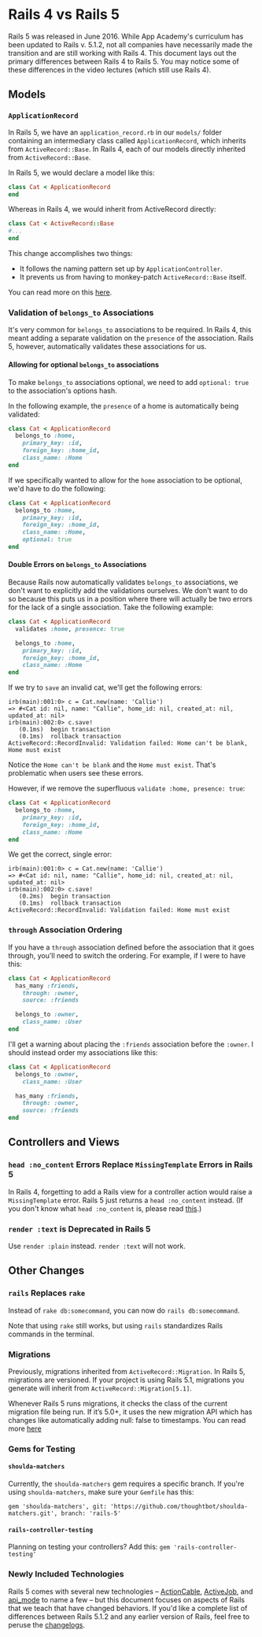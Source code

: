 # Rails 4 vs Rails 5

Rails 5 was released in June 2016. While App Academy's curriculum has
been updated to Rails v. 5.1.2, not all companies have necessarily made
the transition and are still working with Rails 4.  This document lays
out the primary differences between Rails 4 to Rails 5. You may notice
some of these differences in the video lectures (which still use Rails
4).

## Models

### `ApplicationRecord`

In Rails 5, we have an `application_record.rb` in our `models/` folder
containing an intermediary class called `ApplicationRecord`, which
inherits from `ActiveRecord::Base`. In Rails 4, each of our models
directly inherited from `ActiveRecord::Base`.

In Rails 5, we would declare a model like this:

```ruby
class Cat < ApplicationRecord
end
```

Whereas in Rails 4, we would inherit from ActiveRecord directly:

```ruby
class Cat < ActiveRecord::Base
#...
end
```

This change accomplishes two things:

* It follows the naming pattern set up by `ApplicationController`.
* It prevents us from having to monkey-patch `ActiveRecord::Base`
itself.

You can read more on this
[here](http://blog.bigbinary.com/2015/12/28/application-record-in-rails-5.html).

### Validation of `belongs_to` Associations

It's very common for `belongs_to` associations to be required. In Rails
4, this meant adding a separate validation on the `presence` of the
association. Rails 5, however, automatically validates these
associations for us.

#### Allowing for optional `belongs_to` associations

To make `belongs_to` associations optional, we need to add `optional:
true` to the association's options hash.

In the following example, the `presence` of a home is automatically
being validated:

```ruby
class Cat < ApplicationRecord
  belongs_to :home,
    primary_key: :id,
    foreign_key: :home_id,
    class_name: :Home
end
```

If we specifically wanted to allow for the `home` association to be
optional, we'd have to do the following:

```ruby
class Cat < ApplicationRecord
  belongs_to :home,
    primary_key: :id,
    foreign_key: :home_id,
    class_name: :Home,
    optional: true 
end
```

#### Double Errors on `belongs_to` Associations

Because Rails now automatically validates `belongs_to` associations, we
don't want to explicitly add the validations ourselves. We don't want to
do so because this puts us in a position where there will actually be
two errors for the lack of a single association. Take the following
example:

```ruby
class Cat < ApplicationRecord
  validates :home, presence: true

  belongs_to :home,
    primary_key: :id,
    foreign_key: :home_id,
    class_name: :Home
end
```

If we try to `save` an invalid cat, we'll get the following errors:

```
irb(main):001:0> c = Cat.new(name: 'Callie')
=> #<Cat id: nil, name: "Callie", home_id: nil, created_at: nil, updated_at: nil>
irb(main):002:0> c.save!
   (0.1ms)  begin transaction
   (0.1ms)  rollback transaction
ActiveRecord::RecordInvalid: Validation failed: Home can't be blank, Home must exist
```

Notice the `Home can't be blank` and the `Home must exist`.
That's problematic when users see these errors.

However, if we remove the superfluous `validate :home, presence: true`:

```ruby
class Cat < ApplicationRecord
  belongs_to :home,
    primary_key: :id,
    foreign_key: :home_id,
    class_name: :Home
end
```

We get the correct, single error:

```
irb(main):001:0> c = Cat.new(name: 'Callie')
=> #<Cat id: nil, name: "Callie", home_id: nil, created_at: nil, updated_at: nil>
irb(main):002:0> c.save!
   (0.2ms)  begin transaction
   (0.1ms)  rollback transaction
ActiveRecord::RecordInvalid: Validation failed: Home must exist
```

### `through` Association Ordering

If you have a `through` association defined before the association that
it goes through, you'll need to switch the ordering. For example, if I
were to have this:

```ruby
class Cat < ApplicationRecord
  has_many :friends,
    through: :owner,
    source: :friends

  belongs_to :owner,
    class_name: :User
end
```

I'll get a warning about placing the `:friends` association before the `:owner`.
I should instead order my associations like this:

```ruby
class Cat < ApplicationRecord
  belongs_to :owner,
    class_name: :User

  has_many :friends,
    through: :owner,
    source: :friends
end
```

## Controllers and Views

### `head :no_content` Errors Replace `MissingTemplate` Errors in Rails 5

In Rails 4, forgetting to add a Rails view for a controller action would
raise a `MissingTemplate` error. Rails 5 just returns a `head
:no_content` instead. (If you don't know what `head :no_content` is,
please read
[this](https://stackoverflow.com/questions/14716151/why-does-rails-want-to-return-head-no-content-for-json-put-requests).)

### `render :text` is Deprecated in Rails 5

Use `render :plain` instead. `render :text` will not work.

## Other Changes

### `rails` Replaces `rake`

Instead of `rake db:somecommand`, you can now do `rails db:somecommand`.

Note that using `rake` still works, but using `rails` standardizes Rails
commands in the terminal.

### Migrations

Previously, migrations inherited from `ActiveRecord::Migration`.
In Rails 5, migrations are versioned. If your project is using Rails 5.1, migrations you generate will inherit from  `ActiveRecord::Migration[5.1]`. 

Whenever Rails 5 runs migrations, it checks the class of the current migration file being run. If it’s 5.0+, it uses the new migration API which has changes like automatically adding null: false to timestamps. You can read more [here](http://blog.bigbinary.com/2016/03/01/migrations-are-versioned-in-rails-5.html)

### Gems for Testing

#### `shoulda-matchers`

Currently, the `shoulda-matchers` gem requires a specific branch.
If you're using `shoulda-matchers`, make sure your `Gemfile` has this:

```
gem 'shoulda-matchers', git: 'https://github.com/thoughtbot/shoulda-matchers.git', branch: 'rails-5'
```

#### `rails-controller-testing`

Planning on testing your controllers?
Add this: `gem 'rails-controller-testing'`

### Newly Included Technologies

Rails 5 comes with several new technologies – [ActionCable],
[ActiveJob], and [api_mode] to name a few – but this document focuses on
aspects of Rails that we teach that have changed behaviors.  If you'd
like a complete list of differences between Rails 5.1.2 and any earlier
version of Rails, feel free to peruse the [changelogs].

[ActionCable]: http://edgeguides.rubyonrails.org/action_cable_overview.html
[ActiveJob]: http://edgeguides.rubyonrails.org/active_job_basics.html
[api_mode]: http://edgeguides.rubyonrails.org/api_app.html
[changelogs]: http://weblog.rubyonrails.org/releases/
